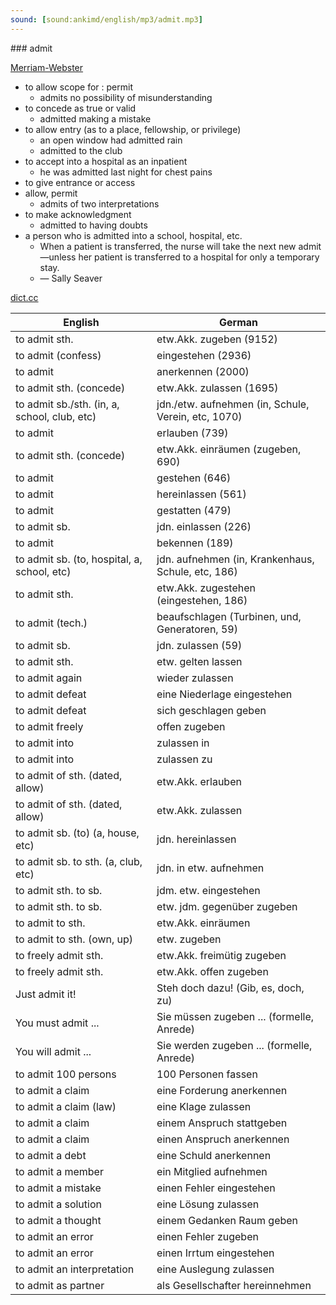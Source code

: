 ```yaml
---
sound: [sound:ankimd/english/mp3/admit.mp3]
---
```


\### admit

[Merriam-Webster](https://www.merriam-webster.com/dictionary/admit)

- to allow scope for : permit
    - admits no possibility of misunderstanding
- to concede as true or valid
    - admitted making a mistake
- to allow entry (as to a place, fellowship, or privilege)
    - an open window had admitted rain
    - admitted to the club
- to accept into a hospital as an inpatient
    - he was admitted last night for chest pains
- to give entrance or access
- allow, permit
    - admits of two interpretations
- to make acknowledgment
    - admitted to having doubts
- a person who is admitted into a school, hospital, etc.
    - When a patient is transferred, the nurse will take the next new admit—unless her patient is transferred to a hospital for only a temporary stay.
    - — Sally Seaver

[dict.cc](https://www.dict.cc/admit)

| English        | German       |
| -------------- | ------------ |
| to admit sth. | etw.Akk. zugeben (9152) |
| to admit (confess) | eingestehen (2936) |
| to admit | anerkennen (2000) |
| to admit sth. (concede) | etw.Akk. zulassen (1695) |
| to admit sb./sth. (in, a, school, club, etc) | jdn./etw. aufnehmen (in, Schule, Verein, etc, 1070) |
| to admit | erlauben (739) |
| to admit sth. (concede) | etw.Akk. einräumen (zugeben, 690) |
| to admit | gestehen (646) |
| to admit | hereinlassen (561) |
| to admit | gestatten (479) |
| to admit sb. | jdn. einlassen (226) |
| to admit | bekennen (189) |
| to admit sb. (to, hospital, a, school, etc) | jdn. aufnehmen (in, Krankenhaus, Schule, etc, 186) |
| to admit sth. | etw.Akk. zugestehen (eingestehen, 186) |
| to admit (tech.) | beaufschlagen (Turbinen, und, Generatoren, 59) |
| to admit sb. | jdn. zulassen (59) |
| to admit sth. | etw. gelten lassen |
| to admit again | wieder zulassen |
| to admit defeat | eine Niederlage eingestehen |
| to admit defeat | sich geschlagen geben |
| to admit freely | offen zugeben |
| to admit into | zulassen in |
| to admit into | zulassen zu |
| to admit of sth. (dated, allow) | etw.Akk. erlauben |
| to admit of sth. (dated, allow) | etw.Akk. zulassen |
| to admit sb. (to) (a, house, etc) | jdn. hereinlassen |
| to admit sb. to sth. (a, club, etc) | jdn. in etw. aufnehmen |
| to admit sth. to sb. | jdm. etw. eingestehen |
| to admit sth. to sb. | etw. jdm. gegenüber zugeben |
| to admit to sth. | etw.Akk. einräumen |
| to admit to sth. (own, up) | etw. zugeben |
| to freely admit sth. | etw.Akk. freimütig zugeben |
| to freely admit sth. | etw.Akk. offen zugeben |
| Just admit it! | Steh doch dazu! (Gib, es, doch, zu) |
| You must admit ... | Sie müssen zugeben ... (formelle, Anrede) |
| You will admit ... | Sie werden zugeben ... (formelle, Anrede) |
| to admit 100 persons | 100 Personen fassen |
| to admit a claim | eine Forderung anerkennen |
| to admit a claim (law) | eine Klage zulassen |
| to admit a claim | einem Anspruch stattgeben |
| to admit a claim | einen Anspruch anerkennen |
| to admit a debt | eine Schuld anerkennen |
| to admit a member | ein Mitglied aufnehmen |
| to admit a mistake | einen Fehler eingestehen |
| to admit a solution | eine Lösung zulassen |
| to admit a thought | einem Gedanken Raum geben |
| to admit an error | einen Fehler zugeben |
| to admit an error | einen Irrtum eingestehen |
| to admit an interpretation | eine Auslegung zulassen |
| to admit as partner | als Gesellschafter hereinnehmen |
